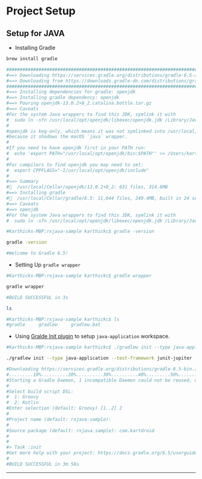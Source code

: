 # Project Setup

## Setup for JAVA 

- Installing Gradle


```bash
brew install gradle

######################################################################### 100.0%
#==> Downloading https://services.gradle.org/distributions/gradle-6.5-all.zip
#==> Downloading from https://downloads.gradle-dn.com/distributions/gradle-6.5-all.zip
######################################################################### 100.0%
#==> Installing dependencies for gradle: openjdk
#==> Installing gradle dependency: openjdk
#==> Pouring openjdk-13.0.2+8_2.catalina.bottle.tar.gz
#==> Caveats
#For the system Java wrappers to find this JDK, symlink it with
#  sudo ln -sfn /usr/local/opt/openjdk/libexec/openjdk.jdk /Library/Java/JavaVirtualMachines/openjdk.jdk
#
#openjdk is keg-only, which means it was not symlinked into /usr/local,
#because it shadows the macOS `java` wrapper.
#
#If you need to have openjdk first in your PATH run:
#  echo 'export PATH="/usr/local/opt/openjdk/bin:$PATH"' >> /Users/karthickc/.bash_profile
#
#For compilers to find openjdk you may need to set:
#  export CPPFLAGS="-I/usr/local/opt/openjdk/include"
#
#==> Summary
#🍺  /usr/local/Cellar/openjdk/13.0.2+8_2: 631 files, 314.6MB
#==> Installing gradle
#🍺  /usr/local/Cellar/gradle/6.5: 11,644 files, 249.4MB, built in 24 seconds
#==> Caveats
#==> openjdk
#For the system Java wrappers to find this JDK, symlink it with
#  sudo ln -sfn /usr/local/opt/openjdk/libexec/openjdk.jdk /Library/Java/JavaVirtualMachines/openjdk.jd

#Karthicks-MBP:rxjava-sample karthickc$ gradle -version

gradle -version

#Welcome to Gradle 6.5!
```

- Setting Up `gradle wrapper`

```bash
#Karthicks-MBP:rxjava-sample karthickc$ gradle wrapper

gradle wrapper

#BUILD SUCCESSFUL in 3s

ls

#Karthicks-MBP:rxjava-sample karthickc$ ls
#gradle		gradlew		gradlew.bat

```

- Using [Gralde Init plugin][gradle_init_java_app] to setup `java-application` workspace.

```bash
#Karthicks-MBP:rxjava-sample karthickc$ ./gradlew init --type java-application --test-framework junit-jupiter

./gradlew init --type java-application --test-framework junit-jupiter

#Downloading https://services.gradle.org/distributions/gradle-6.5-bin.zip
#.........10%..........20%..........30%..........40%.........50%..........60%..........70%..........80%.........90%..........100%
#Starting a Gradle Daemon, 1 incompatible Daemon could not be reused, use --status for details
#
#Select build script DSL:
#  1: Groovy
#  2: Kotlin
#Enter selection (default: Groovy) [1..2] 2
#
#Project name (default: rxjava-sample): 
#
#Source package (default: rxjava.sample): com.kartdroid
#
#
#> Task :init
#Get more help with your project: https://docs.gradle.org/6.5/userguide/tutorial_java_projects.html
#
#BUILD SUCCESSFUL in 3m 58s
```

---
[reactivex_intro]: https://reactivex.io/intro.html
[reactive_streams]: http://www.reactive-streams.org/
[reactive_streams_jvm]: https://github.com/reactive-streams/reactive-streams-jvm
[mindorks_rxjava_subject]: https://blog.mindorks.com/understanding-rxjava-subject-publish-replay-behavior-and-async-subject-224d663d452f
[observer_pattern]: https://en.wikipedia.org/wiki/Observer_pattern
[gradle_init_java_app]: https://docs.gradle.org/current/userguide/build_init_plugin.html#sec:java_application
[rxjava_basic_flow]: ./art/rxjava-basics-flow.png
